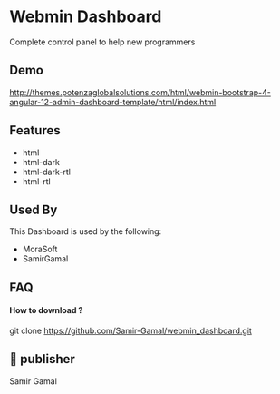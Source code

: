 
# Webmin Dashboard

Complete control panel to help new programmers

## Demo

http://themes.potenzaglobalsolutions.com/html/webmin-bootstrap-4-angular-12-admin-dashboard-template/html/index.html


## Features

- html
- html-dark
- html-dark-rtl
- html-rtl


## Used By

This Dashboard is used by the following:

- MoraSoft
- SamirGamal


## FAQ

#### How to download ?

git clone https://github.com/Samir-Gamal/webmin_dashboard.git




## 🚀 publisher
Samir Gamal

